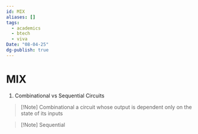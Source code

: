 ```yaml
---
id: MIX
aliases: []
tags:
  - academics
  - btech
  - viva
Date: "08-04-25"
dg-publish: true
---
```

# MIX
1. Combinational vs  Sequential Circuits
> [!Note] Combinational
> a circuit whose output is dependent only on the state of its inputs

> [!Note] Sequential
> 